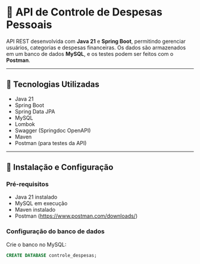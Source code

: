# 💸 API de Controle de Despesas Pessoais

API REST desenvolvida com **Java 21** e **Spring Boot**, permitindo gerenciar usuários, categorias e despesas financeiras. Os dados são armazenados em um banco de dados **MySQL**, e os testes podem ser feitos com o **Postman**.

---

## 🚀 Tecnologias Utilizadas

- Java 21
- Spring Boot
- Spring Data JPA
- MySQL
- Lombok
- Swagger (Springdoc OpenAPI)
- Maven
- Postman (para testes da API)

---

## 🧰 Instalação e Configuração

### Pré-requisitos

- Java 21 instalado
- MySQL em execução
- Maven instalado
- Postman (https://www.postman.com/downloads/)

### Configuração do banco de dados

Crie o banco no MySQL:

```sql
CREATE DATABASE controle_despesas;
